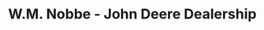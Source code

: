 ---
title: "W.M. Nobbe - John Deere Dealership"
url: /scott-city/w-m-nobbe-john-deere-dealership/
shop: Baustoffe
---